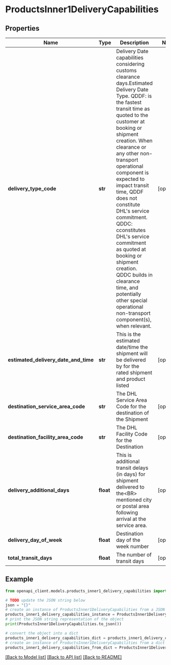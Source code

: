 # ProductsInner1DeliveryCapabilities


## Properties

Name | Type | Description | Notes
------------ | ------------- | ------------- | -------------
**delivery_type_code** | **str** | Delivery Date capabilities considering customs clearance days.Estimated Delivery Date Type. QDDF: is the fastest transit time as quoted to the customer at booking or shipment creation. When clearance or any other non-transport operational component is expected to impact transit time, QDDF does not constitute DHL&#39;s service commitment. QDDC: cconstitutes DHL&#39;s service commitment as quoted at booking or shipment creation. QDDC builds in clearance time, and potentially other special operational non-transport component(s), when relevant. | [optional] 
**estimated_delivery_date_and_time** | **str** | This is the estimated date/time the shipment will be delivered by for the rated shipment and product listed | [optional] 
**destination_service_area_code** | **str** | The DHL Service Area Code for the destination of the Shipment | [optional] 
**destination_facility_area_code** | **str** | The DHL Facility Code for the Destination | [optional] 
**delivery_additional_days** | **float** | This is additional transit delays (in days) for shipment delivered to the&lt;BR&gt;                mentioned city or postal area following arrival at the service area. | [optional] 
**delivery_day_of_week** | **float** | Destination day of the week number | [optional] 
**total_transit_days** | **float** | The number of transit days | [optional] 

## Example

```python
from openapi_client.models.products_inner1_delivery_capabilities import ProductsInner1DeliveryCapabilities

# TODO update the JSON string below
json = "{}"
# create an instance of ProductsInner1DeliveryCapabilities from a JSON string
products_inner1_delivery_capabilities_instance = ProductsInner1DeliveryCapabilities.from_json(json)
# print the JSON string representation of the object
print(ProductsInner1DeliveryCapabilities.to_json())

# convert the object into a dict
products_inner1_delivery_capabilities_dict = products_inner1_delivery_capabilities_instance.to_dict()
# create an instance of ProductsInner1DeliveryCapabilities from a dict
products_inner1_delivery_capabilities_from_dict = ProductsInner1DeliveryCapabilities.from_dict(products_inner1_delivery_capabilities_dict)
```
[[Back to Model list]](../README.md#documentation-for-models) [[Back to API list]](../README.md#documentation-for-api-endpoints) [[Back to README]](../README.md)


